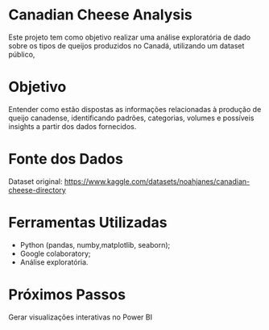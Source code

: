 # Canadian Cheese Analysis

Este projeto tem como objetivo realizar uma análise exploratória de dado sobre os tipos de queijos produzidos no Canadá, utilizando um dataset público,

# Objetivo

Entender como estão dispostas as informações relacionadas à produção de queijo canadense, identificando padrões, categorias, volumes e possíveis insights a partir dos dados fornecidos.

# Fonte dos Dados

Dataset original: https://www.kaggle.com/datasets/noahjanes/canadian-cheese-directory

# Ferramentas Utilizadas

- Python (pandas, numby,matplotlib, seaborn);
- Google colaboratory;
- Análise exploratória.

# Próximos Passos

Gerar visualizações interativas no Power BI
